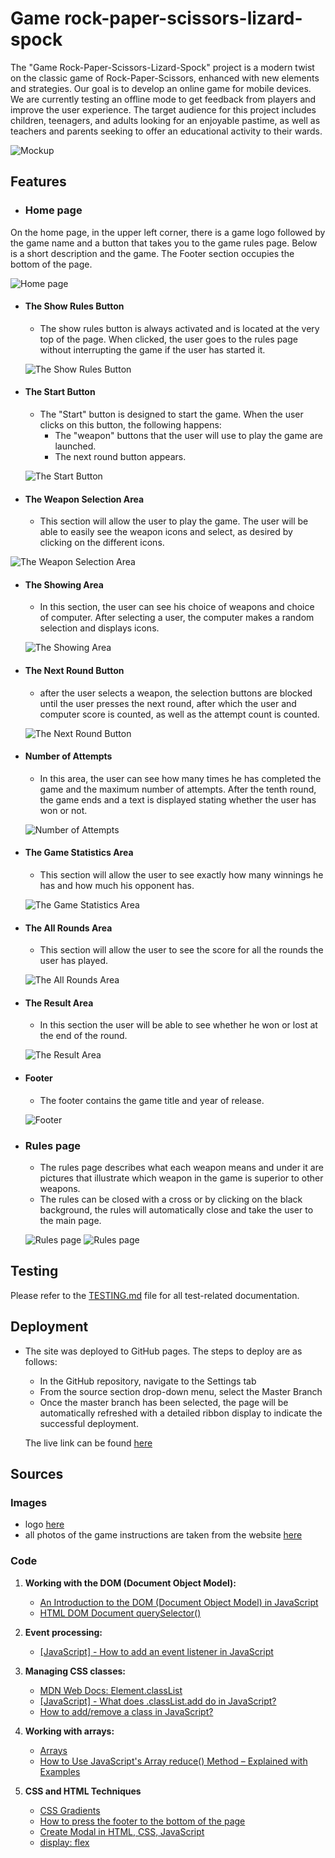 # Game rock-paper-scissors-lizard-spock

The "Game Rock-Paper-Scissors-Lizard-Spock" project is a modern twist on the classic game of Rock-Paper-Scissors, enhanced with new elements and strategies. Our goal is to develop an online game for mobile devices. We are currently testing an offline mode to get feedback from players and improve the user experience.
The target audience for this project includes children, teenagers, and adults looking for an enjoyable pastime, as well as teachers and parents seeking to offer an educational activity to their wards.

![Mockup](/assets/images/responcive.jpg)

## Features

+ ### Home page

On the home page, in the upper left corner, there is a game logo followed by the game name and a button that takes you to the game rules page.
Below is a short description and the game.
The Footer section occupies the bottom of the page.

![Home page](/assets/images/Home%20page.png)

+ #### The Show Rules Button

  - The show rules button is always activated and is located at the very top of the page. When clicked, the user goes to the rules page without interrupting the game if the user has started it.

  ![The Show Rules Button](/assets/images/btn-show-rules.jpg)

+ #### The Start Button

  - The "Start" button is designed to start the game. When the user clicks on this button, the following happens:
    - The "weapon" buttons that the user will use to play the game are launched.
    - The next round button appears.

  ![The Start Button](/assets/images/btn-start.jpg)

+ #### The Weapon Selection Area

  - This section will allow the user to play the game. The user will be able to easily see the weapon icons and select, as desired by clicking on the different icons.

![The Weapon Selection Area](/assets/images/btns.jpg)

+ #### The Showing Area

  - In this section, the user can see his choice of weapons and choice of computer. After selecting a user, the computer makes a random selection and displays icons.

  ![The Showing Area](/assets/images/showing-area.jpg)

+ #### The Next Round Button

  - after the user selects a weapon, the selection buttons are blocked until the user presses the next round, after which the user and computer score is counted, as well as the attempt count is counted.

  ![The Next Round Button](/assets/images/btn-next-round.jpg)

+ #### Number of Attempts

  - In this area, the user can see how many times he has completed the game and the maximum number of attempts. After the tenth round, the game ends and a text is displayed stating whether the user has won or not.

  ![Number of Attempts](/assets/images/score.jpg)

+ #### The Game Statistics Area

  - This section will allow the user to see exactly how many winnings he has and how much his opponent has.

  ![The Game Statistics Area](/assets/images/game-statistics.jpg)

+ #### The All Rounds Area

  - This section will allow the user to see the score for all the rounds the user has played.

  ![The All Rounds Area](/assets/images/all-rounds.jpg)

+ #### The Result Area
  - In this section the user will be able to see whether he won or lost at the end of the round.

  ![The Result Area](/assets/images/result.jpg)

+ #### Footer

  - The footer contains the game title and year of release.

  ![Footer](/assets/images/footer.jpg)

+ ### Rules page

  - The rules page describes what each weapon means and under it are pictures that illustrate which weapon in the game is superior to other weapons. 
  - The rules can be closed with a cross or by clicking on the black background, the rules will automatically close and take the user to the main page.

  ![Rules page](/assets/images/show%20rules(1).jpg)
  ![Rules page](/assets/images/show%20rules(2).jpg)

## Testing

Please refer to the [TESTING.md](TESTING.md) file for all test-related documentation.

## Deployment

- The site was deployed to GitHub pages. The steps to deploy are as follows:

  - In the GitHub repository, navigate to the Settings tab
  - From the source section drop-down menu, select the Master Branch
  - Once the master branch has been selected, the page will be automatically refreshed with a detailed ribbon display to indicate the successful deployment.

  The live link can be found [here](https://8000-vladayslava-rockpapersc-mntrf0qz9r1.ws.codeinstitute-ide.net/)

## Sources

### Images

- logo [here](https://wizlogo.com/uk)
- all photos of the game instructions are taken from the website [here](https://ru.wikihow.com/%D0%B8%D0%B3%D1%80%D0%B0%D1%82%D1%8C-%D0%B2-%D0%BA%D0%B0%D0%BC%D0%B5%D0%BD%D1%8C-%E2%80%93-%D0%BD%D0%BE%D0%B6%D0%BD%D0%B8%D1%86%D1%8B-%E2%80%93-%D0%B1%D1%83%D0%BC%D0%B0%D0%B3%D0%B0,-%D1%8F%D1%89%D0%B5%D1%80%D0%B8%D1%86%D0%B0-%E2%80%93-%D0%A1%D0%BF%D0%BE%D0%BA)

### Code

1. **Working with the DOM (Document Object Model):**

   - [An Introduction to the DOM (Document Object Model) in JavaScript](https://www.youtube.com/watch?v=l-0nPnSvbX8)
   - [HTML DOM Document querySelector()](https://www.w3schools.com/jsref/met_document_queryselector.asp)

2. **Event processing:**

   - [[JavaScript] - How to add an event listener in JavaScript](https://www.shecodes.io/athena/45488-how-to-add-an-event-listener-in-javascript)

3. **Managing CSS classes:**

   - [MDN Web Docs: Element.classList](https://developer.mozilla.org/uk/docs/Web/API/Element/classList)
   - [[JavaScript] - What does .classList.add do in JavaScript?](https://www.shecodes.io/athena/46410-what-does-classlist-add-do-in-javascript#google_vignette)
   - [How to add/remove a class in JavaScript?](https://stackoverflow.com/questions/6787383/how-to-add-remove-a-class-in-javascript)

4. **Working with arrays:**

   - [Arrays](https://javascript.info/array)
   - [How to Use JavaScript's Array reduce() Method – Explained with Examples](https://www.freecodecamp.org/news/how-to-use-javascript-array-reduce-method/)

5. **CSS and HTML Techniques**

   - [CSS Gradients](https://www.w3schools.com/css/css3_gradients.asp)
   - [How to press the footer to the bottom of the page](https://www.youtube.com/watch?v=yc2olxLgKLk)
   - [Create Modal in HTML, CSS, JavaScript](https://www.youtube.com/watch?v=PEpHQys00wE)
   - [display: flex](https://flexbox.help/)
